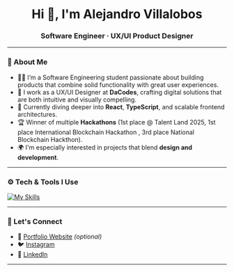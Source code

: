 <div id="header" align="center">
  <h1>Hi 👋, I'm Alejandro Villalobos</h1>
  <h3>Software Engineer · UX/UI Product Designer</h3>
</div>

---

### 🧠 About Me

- 🧑‍💻 I’m a Software Engineering student passionate about building products that combine solid functionality with great user experiences.
- 🎨 I work as a UX/UI Designer at **DaCodes**, crafting digital solutions that are both intuitive and visually compelling.
- 🚀 Currently diving deeper into **React**, **TypeScript**, and scalable frontend architectures.
- 🏆 Winner of multiple **Hackathons** (1st place @ Talent Land 2025, 1st place International Blockchain Hackathon , 3rd place National Blockchain Hackthon).
- 🌍 I'm especially interested in projects that blend **design and development**.

---

### ⚙️ Tech & Tools I Use

[![My Skills](https://skillicons.dev/icons?i=ts,react,nextjs,vite,tailwind,figma,js,vercel,docker)](https://skillicons.dev)

---

### 🔗 Let's Connect

- 💼 [Portfolio Website](https://villaalobos.com) *(optional)*
- 🐦 [Instagram](https://www.instagram.com/villaalobos14)
- 💬 [LinkedIn](https://www.linkedin.com/in/joshua-alejandro-villalobos-estrada-60194b224)

---

